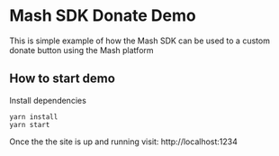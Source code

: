 # Mash SDK Donate Demo

This is simple example of how the Mash SDK can be used to a custom donate button using the Mash platform

## How to start demo

Install dependencies

```shell
yarn install
yarn start
```

Once the the site is up and running visit: http://localhost:1234


